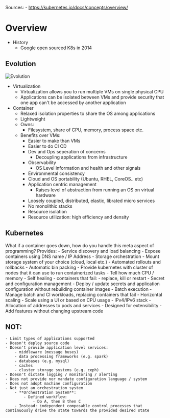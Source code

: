 Sources:
    - https://kubernetes.io/docs/concepts/overview/

# Overview
- History
    - Google open sourced K8s in 2014

## Evolution
![Evolution](./assets/Container_Evolution.svg "Evolution")
- Virtualization
    - Virtualization allows you to run multiple VMs on single physical CPU
    - Applications can be isolated between VMs and provide security that one app can't be accessed by another application
- Container
    - Relaxed isolation properties to share the OS among applications
    - Lightweight 
    - Owns:
        - Filesystem, share of CPU, memory, process space etc.
    - Benefits over VMs:
        - Easier to make than VMs
        - Easier to do CI CD 
        - Dev and Ops seperation of concerns
            - Decoupling applications from infrastructure
        - Observability
            - OS Level information and health and other signals
        - Environmental consistency 
        - Cloud and OS portability (Ubuntu, RHEL, CoreOS.. etc)
        - Application centric management
            - Raises level of abstraction from running an OS on virtual hardware
        - Loosely coupled, distributed, elastic, librated micro services
        - No monolithic stacks 
        - Resource isolation
        - Resource utilization: high efficiency and density

## Kubernetes
What if a container goes down, how do you handle this meta aspect of programming?
Provides:
    - Service discovery and load balancing
        - Expose containers using DNS name / IP Address
    - Storage orchestration
        - Mount storage system of your choice (cloud, local etc.)
    - Automated rollouts and rollbacks
    - Automatic bin packing
        - Provide kubernetes with cluster of nodes that it can use to run containerized tasks
        - Tell how much CPU / memory
    - Self healing
        - containers that fail:
            - replace, kill or restart
    - Secret and configuration management
        - Deploy / update secrets and application configuration without rebuilding container images
    - Batch execution
        - Manage batch and CI workloads, replacing containers that fail
    - Horizontal scaling
        - Scale using a UI or based on CPU usage
    - IPv4/IPv6 stack
        - Allocation of addresses to pods and services
    - Designed for extensibility
        - Add features without changing upstream code

## NOT:
    - Limit types of applications supported
    - Doesn't deploy source code
    - Doesn't provide application level services:
        - middleware (message buses)
        - data processing frameworks (e.g. spark) 
        - databases (e.g. mysql)
        - caches
        - cluster storage systems (e.g. ceph)
    - Doesn't dictate logging / monitoring / alerting
    - Does not provide nor mandate configuration language / system
    - Does not adopt machine configuration 
    - Not just an orchestration system
        - **Orchestration System**:
            - Defined workflow:
                - Do A, then B then C
        - Instead: independent composable control processes that continuously drive the state towards the provided desired state
